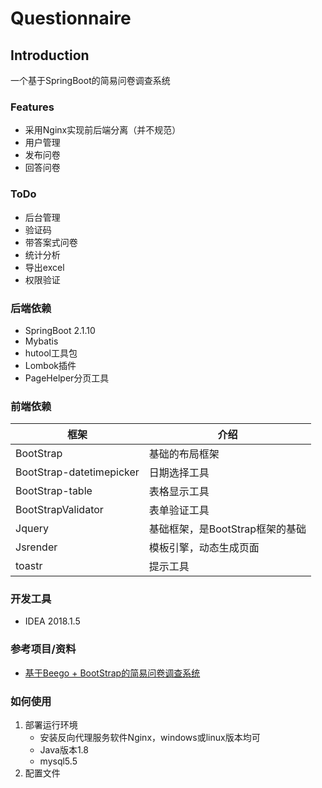 # Questionnaire
## Introduction

一个基于SpringBoot的简易问卷调查系统

### Features

* 采用Nginx实现前后端分离（并不规范）
* 用户管理
* 发布问卷
* 回答问卷

### ToDo

- 后台管理
- 验证码
- 带答案式问卷
- 统计分析
- 导出excel
- 权限验证

### 后端依赖

+ SpringBoot 2.1.10
+ Mybatis
+ hutool工具包
+ Lombok插件
+ PageHelper分页工具

### 前端依赖

| 框架                     | 介绍                            |
| ------------------------ | ------------------------------- |
| BootStrap                | 基础的布局框架                  |
| BootStrap-datetimepicker | 日期选择工具                    |
| BootStrap-table          | 表格显示工具                    |
| BootStrapValidator       | 表单验证工具                    |
| Jquery                   | 基础框架，是BootStrap框架的基础 |
| Jsrender                 | 模板引擎，动态生成页面          |
| toastr                   | 提示工具                        |

### 开发工具

+ IDEA 2018.1.5

### 参考项目/资料

* [ 基于Beego + BootStrap的简易问卷调查系统 ](https://github.com/qwqw3qee/beego_survey)

### 如何使用

1. 部署运行环境
   * 安装反向代理服务软件Nginx，windows或linux版本均可
   * Java版本1.8
   * mysql5.5
2. 配置文件
